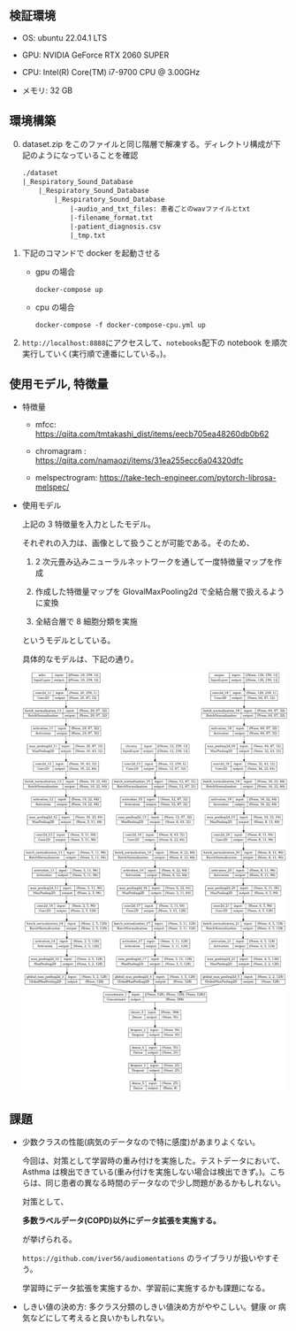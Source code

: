 ## 検証環境

- OS: ubuntu 22.04.1 LTS

- GPU: NVIDIA GeForce RTX 2060 SUPER

- CPU: Intel(R) Core(TM) i7-9700 CPU @ 3.00GHz

- メモリ: 32 GB

## 環境構築

0. dataset.zip をこのファイルと同じ階層で解凍する。ディレクトリ構成が下記のようになっていることを確認

   ```
   ./dataset
   |_Respiratory_Sound_Database
       |_Respiratory_Sound_Database
           |_Respiratory_Sound_Database
               |-audio_and_txt_files: 患者ごとのwavファイルとtxt
               |-filename_format.txt
               |-patient_diagnosis.csv
               |_tmp.txt
   ```

1. 下記のコマンドで docker を起動させる

   - gpu の場合

     ```
     docker-compose up
     ```

   - cpu の場合

     ```
     docker-compose -f docker-compose-cpu.yml up
     ```

2. `http://localhost:8888`にアクセスして、`notebooks`配下の notebook を順次実行していく(実行順で連番にしている。)。

## 使用モデル, 特徴量

- 特徴量

  - mfcc: https://qiita.com/tmtakashi_dist/items/eecb705ea48260db0b62

  - chromagram : https://qiita.com/namaozi/items/31ea255ecc6a04320dfc

  - melspectrogram: https://take-tech-engineer.com/pytorch-librosa-melspec/

- 使用モデル

  上記の 3 特徴量を入力としたモデル。

  それぞれの入力は、画像として扱うことが可能である。そのため、

  1. 2 次元畳み込みニューラルネットワークを通して一度特徴量マップを作成

  2. 作成した特徴量マップを GlovalMaxPooling2d で全結合層で扱えるように変換

  3. 全結合層で 8 細胞分類を実施

  というモデルとしている。

  具体的なモデルは、下記の通り。

  ![model](model.png)

## 課題

- 少数クラスの性能(病気のデータなので特に感度)があまりよくない。

  今回は、対策として学習時の重み付けを実施した。テストデータにおいて、Asthma は検出できている(重み付けを実施しない場合は検出できず。)。こちらは、同じ患者の異なる時間のデータなので少し問題があるかもしれない。

  対策として、

  **多数ラベルデータ(COPD)以外にデータ拡張を実施する。**

  が挙げられる。

  `https://github.com/iver56/audiomentations` のライブラリが扱いやすそう。

  学習時にデータ拡張を実施するか、学習前に実施するかも課題になる。

- しきい値の決め方: 多クラス分類のしきい値決め方がややこしい。健康 or 病気などにして考えると良いかもしれない。
